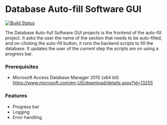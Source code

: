 # Database Auto-fill Software GUI

[![Build Status](https://dev.azure.com/ShashwatiShradha/Database%20Autofill%20Software/_apis/build/status/FourFront-Senior-Design.categorization?branchName=development)](https://dev.azure.com/ShashwatiShradha/Database%20Autofill%20Software/_build/latest?definitionId=2&branchName=development)

The Database Auto-full Software GUI projects is the frontend of the auto-fill project. It asks the user the name of the section that needs to be auto-filled, and on-clicking the auto-fill button, it runs the backend scripts to fill the database. It updates the user of the current step the scripts are on using a progress bar.

### Prerequisites
* Microsoft Access Database Manager 2010 (x64 bit) https://www.microsoft.com/en-US/download/details.aspx?id=13255

### Features
* Progress bar
* Logging
* Error handling
